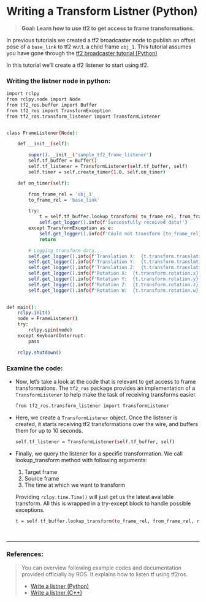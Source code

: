 # Writing a Transform Listner (Python)

> **Goal: Learn how to use tf2 to get access to frame transformations.**

In previous tutorials we created a tf2 broadcaster node to publish an offset pose of a `base_link` to tf2 w.r.t. a child frame `obj_1`. This tutorial assumes you have gone through the [tf2 broadcaster tutorial (Python)](python_tf_broadcaster.md)

In this tutorial we’ll create a tf2 listener to start using tf2.

### Writing the listner node in python:

```sh
import rclpy
from rclpy.node import Node
from tf2_ros.buffer import Buffer
from tf2_ros import TransformException
from tf2_ros.transform_listener import TransformListener


class FrameListener(Node):

    def __init__(self):

        super().__init__('sample_tf2_frame_listener')                                                   # node initialisation
        self.tf_buffer = Buffer()                                                                       # initializing transform buffer object
        self.tf_listener = TransformListener(self.tf_buffer, self)                                      # initializing transform listner object
        self.timer = self.create_timer(1.0, self.on_timer)                                              # call 'on_timer' function every second

    def on_timer(self):

        from_frame_rel = 'obj_1'                                                                        # frame from which transfrom has been sent
        to_frame_rel = 'base_link'                                                                      # frame to which transfrom has been sent

        try:
            t = self.tf_buffer.lookup_transform( to_frame_rel, from_frame_rel, rclpy.time.Time())       # look up for the transformation between 'obj_1' and 'base_link' frames
            self.get_logger().info(f'Successfully received data!')
        except TransformException as e:
            self.get_logger().info(f'Could not transform {to_frame_rel} to {from_frame_rel}: {e}')
            return

        # Logging transform data...
        self.get_logger().info(f'Translation X:  {t.transform.translation.x}')
        self.get_logger().info(f'Translation Y:  {t.transform.translation.y}')
        self.get_logger().info(f'Translation Z:  {t.transform.translation.z}')
        self.get_logger().info(f'Rotation X:  {t.transform.rotation.x}')                                # NOTE: rotations are in quaternions
        self.get_logger().info(f'Rotation Y:  {t.transform.rotation.y}')
        self.get_logger().info(f'Rotation Z:  {t.transform.rotation.z}')
        self.get_logger().info(f'Rotation W:  {t.transform.rotation.w}')
        

def main():
    rclpy.init()
    node = FrameListener()
    try:
        rclpy.spin(node)
    except KeyboardInterrupt:
        pass

    rclpy.shutdown()
```

### Examine the code:
- Now, let’s take a look at the code that is relevant to get access to frame transformations. The `tf2_ros` package provides an implementation of a `TransformListener` to help make the task of receiving transforms easier.
    ```sh
    from tf2_ros.transform_listener import TransformListener
    ```

- Here, we create a `TransformListener` object. Once the listener is created, it starts receiving tf2 transformations over the wire, and buffers them for up to 10 seconds.
    ```sh
    self.tf_listener = TransformListener(self.tf_buffer, self)
    ```

- Finally, we query the listener for a specific transformation. We call lookup_transform method with following arguments:
    1. Target frame
    2. Source frame
    3. The time at which we want to transform

    Providing `rclpy.time.Time()` will just get us the latest available transform. All this is wrapped in a try-except block to handle possible exceptions.
    
    ```sh
    t = self.tf_buffer.lookup_transform(to_frame_rel, from_frame_rel, rclpy.time.Time())
    ```


</br>

---

### References:

> You can overview following example codes and documentation provided officially by ROS. It explains how to listen tf using tf2ros.
> - [Write a listner (Python)](https://docs.ros.org/en/humble/Tutorials/Intermediate/Tf2/Writing-A-Tf2-Listener-Py.html)
> - [Write a listner (C++)](https://docs.ros.org/en/humble/Tutorials/Intermediate/Tf2/Writing-A-Tf2-Listener-Cpp.html)
